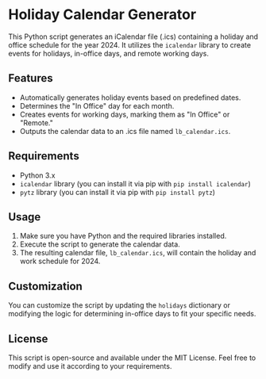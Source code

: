 # Holiday Calendar Generator

This Python script generates an iCalendar file (.ics) containing a holiday and office schedule for the year 2024. It utilizes the `icalendar` library to create events for holidays, in-office days, and remote working days.

## Features

- Automatically generates holiday events based on predefined dates.
- Determines the "In Office" day for each month.
- Creates events for working days, marking them as "In Office" or "Remote."
- Outputs the calendar data to an .ics file named `lb_calendar.ics`.

## Requirements

- Python 3.x
- `icalendar` library (you can install it via pip with `pip install icalendar`)
- `pytz` library (you can install it via pip with `pip install pytz`)

## Usage

1. Make sure you have Python and the required libraries installed.
2. Execute the script to generate the calendar data.
3. The resulting calendar file, `lb_calendar.ics`, will contain the holiday and work schedule for 2024.

## Customization

You can customize the script by updating the `holidays` dictionary or modifying the logic for determining in-office days to fit your specific needs.

## License

This script is open-source and available under the MIT License. Feel free to modify and use it according to your requirements.
